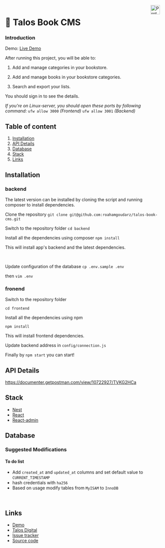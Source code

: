 
<a  href="https://www.talosdigital.com/">

<img  src="https://www.talosdigital.com/wp-content/themes/TalosWeb/assets/img/logo-talos.svg"  alt="Prototype logo"  title="Talos Digiral"  align="right"  height="30"  />

</a>

  

# 📖 Talos Book CMS


### Introduction

  
Demo: [Live Demo](http://94.237.84.11:3000/)

After running this project, you will be able to:

  
1. Add and manage categories in your bookstore.

2. Add and manage books in your bookstore categories.

3. Search and export your lists.

You should sign in to see the details.


  *If you're on Linux-server, you should open these ports by following command:*
  `ufw allow 3000` *(Frontend)*
  `ufw allow 3001` *(Backend)*
  

## Table of content

  

1. [Installation](#installation)
2. [API Details](#API-Details)
3. [Database](#database)
4. [Stack](#Stack)
5. [Links](#links)

  

  

## Installation

### backend

The latest version can be installed by cloning the script and running composer to install dependencies.

  
Clone the repository
`git clone git@github.com:roahamgoudarz/talos-book-cms.git`


Switch to the repository folder
`cd backend`

 
Install all the dependencies using composer
`npm install`

This will install app's backend and the latest dependencies.

<br>

Update configuration of the database
`cp .env.sample .env`

then
`vim .env`


### fronend

Switch to the repository folder

`cd frontend`

 
Install all the dependencies using npm

 
`npm install`

This will install frontend dependencies.

Update backend address in
`config/connection.js`

Finally by `npm start` you can start!


## API Details
https://documenter.getpostman.com/view/10722927/TVKG2HCa


## Stack

 - [Nest](https://github.com/nestjs/nest)
 - [React](https://github.com/facebook/react)
 - [React-admin](https://github.com/marmelab/react-admin)

  
  
## Database

  ### Suggested Modifications

  #### To do list

 - Add `created_at` and `updated_at` columns and set default value to `CURRENT_TIMESTAMP`
 - hash credentials with `ha256`
- Based on usage modify tables from `MyISAM` to `InnoDB`
<br>

## Links

  
  

*  [Demo](http://94.237.84.11:3000/)
*  [Talos Digital](https://www.talosdigital.com/)
*  [Issue tracker](https://github.com/roahamgoudarz/talos-book-cms/issues)
*  [Source code](https://github.com/roahamgoudarz/talos-book-cms)